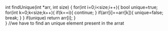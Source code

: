 int findUnique(int *arr, int size)
{
   for(int i=0;i<size;i++){
       bool unique=true;
       for(int k=0;k<size;k++){
           if(k==i){
               continue;
           }
           if(arr[i]==arr[k]){
               unique=false;
               break;
           }
          }
       if(unique)
           return arr[i];
     }    
 }
//we have to find an unique element present in the arrat
